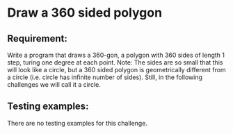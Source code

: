 # Draw a 360 sided polygon

## Requirement:

Write a program that draws a 360-gon, a polygon with 360 sides of length 1 step, turing one degree at each point.
Note: The sides are so small that this will look like a circle, but a 360 sided polygon is geometrically different from a circle (i.e. circle has infinite number of sides).
Still, in the following challenges we will call it a circle.

## Testing examples:

There are no testing examples for this challenge.
